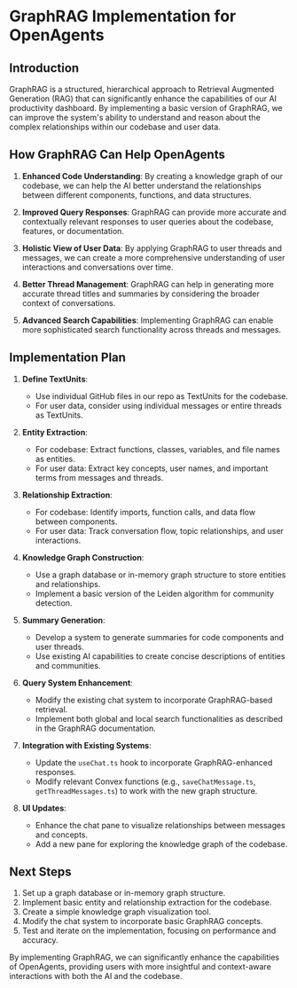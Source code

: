 # GraphRAG Implementation for OpenAgents

## Introduction
GraphRAG is a structured, hierarchical approach to Retrieval Augmented Generation (RAG) that can significantly enhance the capabilities of our AI productivity dashboard. By implementing a basic version of GraphRAG, we can improve the system's ability to understand and reason about the complex relationships within our codebase and user data.

## How GraphRAG Can Help OpenAgents

1. **Enhanced Code Understanding**: By creating a knowledge graph of our codebase, we can help the AI better understand the relationships between different components, functions, and data structures.

2. **Improved Query Responses**: GraphRAG can provide more accurate and contextually relevant responses to user queries about the codebase, features, or documentation.

3. **Holistic View of User Data**: By applying GraphRAG to user threads and messages, we can create a more comprehensive understanding of user interactions and conversations over time.

4. **Better Thread Management**: GraphRAG can help in generating more accurate thread titles and summaries by considering the broader context of conversations.

5. **Advanced Search Capabilities**: Implementing GraphRAG can enable more sophisticated search functionality across threads and messages.

## Implementation Plan

1. **Define TextUnits**: 
   - Use individual GitHub files in our repo as TextUnits for the codebase.
   - For user data, consider using individual messages or entire threads as TextUnits.

2. **Entity Extraction**:
   - For codebase: Extract functions, classes, variables, and file names as entities.
   - For user data: Extract key concepts, user names, and important terms from messages and threads.

3. **Relationship Extraction**:
   - For codebase: Identify imports, function calls, and data flow between components.
   - For user data: Track conversation flow, topic relationships, and user interactions.

4. **Knowledge Graph Construction**:
   - Use a graph database or in-memory graph structure to store entities and relationships.
   - Implement a basic version of the Leiden algorithm for community detection.

5. **Summary Generation**:
   - Develop a system to generate summaries for code components and user threads.
   - Use existing AI capabilities to create concise descriptions of entities and communities.

6. **Query System Enhancement**:
   - Modify the existing chat system to incorporate GraphRAG-based retrieval.
   - Implement both global and local search functionalities as described in the GraphRAG documentation.

7. **Integration with Existing Systems**:
   - Update the `useChat.ts` hook to incorporate GraphRAG-enhanced responses.
   - Modify relevant Convex functions (e.g., `saveChatMessage.ts`, `getThreadMessages.ts`) to work with the new graph structure.

8. **UI Updates**:
   - Enhance the chat pane to visualize relationships between messages and concepts.
   - Add a new pane for exploring the knowledge graph of the codebase.

## Next Steps

1. Set up a graph database or in-memory graph structure.
2. Implement basic entity and relationship extraction for the codebase.
3. Create a simple knowledge graph visualization tool.
4. Modify the chat system to incorporate basic GraphRAG concepts.
5. Test and iterate on the implementation, focusing on performance and accuracy.

By implementing GraphRAG, we can significantly enhance the capabilities of OpenAgents, providing users with more insightful and context-aware interactions with both the AI and the codebase.